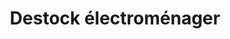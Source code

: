 ---
title: "Destock électroménager"
url: /six-fours-les-plages/destock-electromenager/
shop: Elektronik
---
